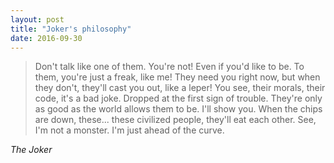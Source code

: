 ```yaml
---
layout: post
title: "Joker's philosophy"
date: 2016-09-30
---
```


> Don't talk like one of them. You're not! Even if you'd like to be. To them, you're just a freak, like me! They need you right now, but when they don't, they'll cast you out, like a leper! You see, their morals, their code, it's a bad joke. Dropped at the first sign of trouble. They're only as good as the world allows them to be. I'll show you. When the chips are down, these... these civilized people, they'll eat each other. See, I'm not a monster. I'm just ahead of the curve.

*The Joker*
